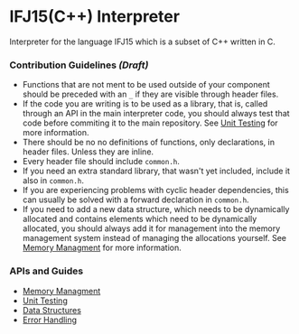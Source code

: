 # IFJ15(C++) Interpreter

Interpreter for the language IFJ15 which is a subset of C++ written in C.

### Contribution Guidelines *(Draft)*

- Functions that are not ment to be used outside of your component should be preceded with an `_` if they are visible through header files.
- If the code you are writing is to be used as a library, that is, called through an API in the main interpreter code, you should always test that code before commiting it to the main repository. See [Unit Testing](doc/Testing.md) for more information.
- There should be no no definitions of functions, only declarations, in header files. Unless they are inline.
- Every header file should include `common.h`.
- If you need an extra standard library, that wasn't yet included, include it also in `common.h`.
- If you are experiencing problems with cyclic header dependencies, this can usually be solved with a forward declaration in `common.h`.
- If you need to add a new data structure, which needs to be dynamically allocated and contains elements which need to be dynamically allocated, you should always add it for management into the memory management system instead of managing the allocations yourself. See [Memory Managment](doc/Memory.md) for more information.

### APIs and Guides

- [Memory Managment](doc/Memory.md)
- [Unit Testing](doc/Testing.md)
- [Data Structures](doc/Datastructures.md)
- [Error Handling](doc/Error.md)
